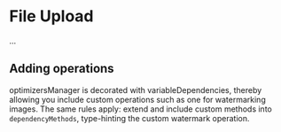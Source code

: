 # File Upload
...

## Adding operations
optimizersManager is decorated with variableDependencies, thereby allowing you include custom operations such as one for watermarking images. The same rules apply: extend and include custom methods into `dependencyMethods`, type-hinting the custom watermark operation. 
